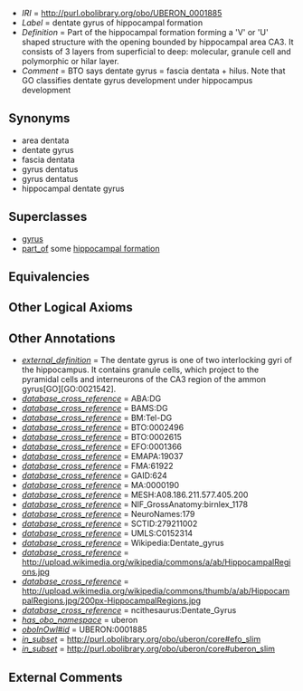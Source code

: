  * *IRI* = http://purl.obolibrary.org/obo/UBERON_0001885
 * *Label* = dentate gyrus of hippocampal formation
 * *Definition* = Part of the hippocampal formation forming a 'V' or 'U' shaped structure with the opening bounded by hippocampal area CA3. It consists of 3 layers from superficial to deep: molecular, granule cell and polymorphic or hilar layer.
 * *Comment* = BTO says dentate gyrus = fascia dentata + hilus. Note that GO classifies dentate gyrus development under hippocampus development

## Synonyms

 * area dentata
 * dentate gyrus
 * fascia dentata
 * gyrus dentatus
 * gyrus dentatus
 * hippocampal dentate gyrus

## Superclasses

 * [gyrus](../../UBERON/00/UBERON_0000200.md)
 * [part_of](../../BFO/50/BFO_0000050.md) some [hippocampal formation](../../UBERON/21/UBERON_0002421.md)

## Equivalencies


## Other Logical Axioms


## Other Annotations

 * *[external_definition](../../UBPROP/01/UBPROP_0000001.md)* = The dentate gyrus is one of two interlocking gyri of the hippocampus. It contains granule cells, which project to the pyramidal cells and interneurons of the CA3 region of the ammon gyrus[GO][GO:0021542].
 * *[database_cross_reference](../../ef/oboInOwl#hasDbXref.md)* = ABA:DG
 * *[database_cross_reference](../../ef/oboInOwl#hasDbXref.md)* = BAMS:DG
 * *[database_cross_reference](../../ef/oboInOwl#hasDbXref.md)* = BM:Tel-DG
 * *[database_cross_reference](../../ef/oboInOwl#hasDbXref.md)* = BTO:0002496
 * *[database_cross_reference](../../ef/oboInOwl#hasDbXref.md)* = BTO:0002615
 * *[database_cross_reference](../../ef/oboInOwl#hasDbXref.md)* = EFO:0001366
 * *[database_cross_reference](../../ef/oboInOwl#hasDbXref.md)* = EMAPA:19037
 * *[database_cross_reference](../../ef/oboInOwl#hasDbXref.md)* = FMA:61922
 * *[database_cross_reference](../../ef/oboInOwl#hasDbXref.md)* = GAID:624
 * *[database_cross_reference](../../ef/oboInOwl#hasDbXref.md)* = MA:0000190
 * *[database_cross_reference](../../ef/oboInOwl#hasDbXref.md)* = MESH:A08.186.211.577.405.200
 * *[database_cross_reference](../../ef/oboInOwl#hasDbXref.md)* = NIF_GrossAnatomy:birnlex_1178
 * *[database_cross_reference](../../ef/oboInOwl#hasDbXref.md)* = NeuroNames:179
 * *[database_cross_reference](../../ef/oboInOwl#hasDbXref.md)* = SCTID:279211002
 * *[database_cross_reference](../../ef/oboInOwl#hasDbXref.md)* = UMLS:C0152314
 * *[database_cross_reference](../../ef/oboInOwl#hasDbXref.md)* = Wikipedia:Dentate_gyrus
 * *[database_cross_reference](../../ef/oboInOwl#hasDbXref.md)* = http://upload.wikimedia.org/wikipedia/commons/a/ab/HippocampalRegions.jpg
 * *[database_cross_reference](../../ef/oboInOwl#hasDbXref.md)* = http://upload.wikimedia.org/wikipedia/commons/thumb/a/ab/HippocampalRegions.jpg/200px-HippocampalRegions.jpg
 * *[database_cross_reference](../../ef/oboInOwl#hasDbXref.md)* = ncithesaurus:Dentate_Gyrus
 * *[has_obo_namespace](../../ce/oboInOwl#hasOBONamespace.md)* = uberon
 * *[oboInOwl#id](../../id/oboInOwl#id.md)* = UBERON:0001885
 * *[in_subset](../../et/oboInOwl#inSubset.md)* = http://purl.obolibrary.org/obo/uberon/core#efo_slim
 * *[in_subset](../../et/oboInOwl#inSubset.md)* = http://purl.obolibrary.org/obo/uberon/core#uberon_slim

## External Comments

